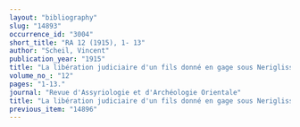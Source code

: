 ```yaml
---
layout: "bibliography"
slug: "14893"
occurrence_id: "3004"
short_title: "RA 12 (1915), 1- 13"
author: "Scheil, Vincent"
publication_year: "1915"
title: "La libération judiciaire d'un fils donné en gage sous Neriglissor en 558 av. J.-C."
volume_no_: "12"
pages: "1-13."
journal: "Revue d'Assyriologie et d'Archéologie Orientale"
title: "La libération judiciaire d'un fils donné en gage sous Neriglissor en 558 av. J.-C."
previous_item: "14896"
---
```

